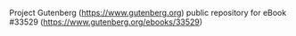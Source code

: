 Project Gutenberg (https://www.gutenberg.org) public repository for eBook #33529 (https://www.gutenberg.org/ebooks/33529)
